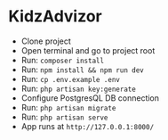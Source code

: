 # KidzAdvizor

- Clone project
- Open terminal and go to project root
- Run: `composer install`
- Run: `npm install && npm run dev`
- Run: `cp .env.example .env`
- Run: `php artisan key:generate`
- Configure PostgresQL DB connection
- Run: `php artisan migrate`
- Run: `php artisan serve`
- App runs at `http://127.0.0.1:8000/`